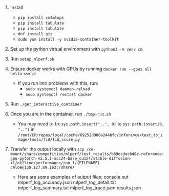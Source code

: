 1. Install
    - `pip install cm4mlops`
    - `pip install tabulate`
    - `pip install tabulate`
    - `dnf install git`
    - `sudo yum install -y nvidia-container-toolkit`

2. Set up the python virtual environment with `python3 -m venv cm`
3. Run `setup_mlperf.sh`
4. Ensure docker works with GPUs by running `docker run --gpus all hello-world`
    - If you run into problems with this, run:
       - `sudo systemctl daemon-reload`
       - `sudo systemctl restart docker`
5. Run `./get_interactive_container`
6. Once you are in the container, run `./tmp-run.sh`
   - You may need to fix `sys.path.insert("..", 0)` to `sys.path.insert(0, "..")` in `/root/CM/repos/local/cache/69252d080a244bfc/inference/text_to_image/tools/fid/fid_score.py`
8. Transfer the output locally with `scp /cm-mount/share/competition/mlperf/test_results/b69ecdacbd8e-reference-gpu-pytorch-v2.5.1-scc24-base_cu124/stable-diffusion-xl/offline/performance/run_1/{FILENAME} chloe@130.127.89.162:/share/`
    - Here are some examples of output files: console.out  mlperf_log_accuracy.json  mlperf_log_detail.txt  mlperf_log_summary.txt  mlperf_log_trace.json  results.json
